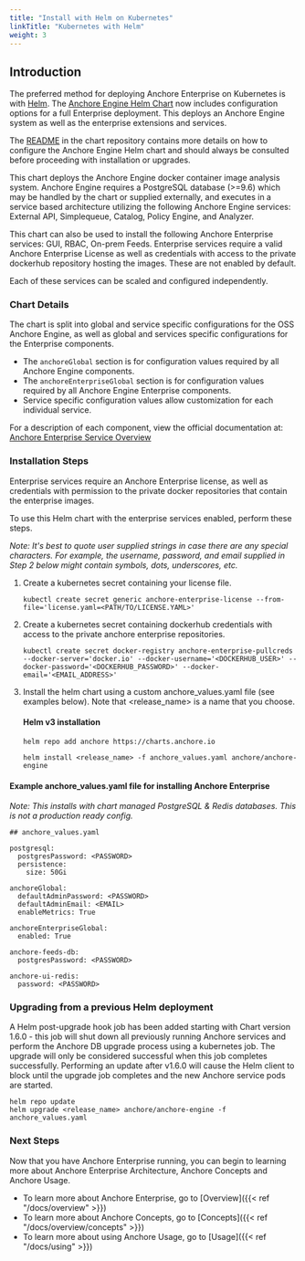 ```yaml
---
title: "Install with Helm on Kubernetes"
linkTitle: "Kubernetes with Helm"
weight: 3
---
```


## Introduction

The preferred method for deploying Anchore Enterprise on Kubernetes is with [Helm](https://helm.sh). The [Anchore Engine Helm Chart](https://github.com/anchore/anchore-charts/blob/master/stable/anchore-engine) now includes configuration options for a full Enterprise deployment. This deploys an Anchore Engine system as well as the enterprise extensions and services. 

The [README](https://github.com/anchore/anchore-charts/blob/master/stable/anchore-engine/README.md) in the chart repository contains more details on how to configure the Anchore Engine Helm chart and should always be consulted before proceeding with installation or upgrades.

This chart deploys the Anchore Engine docker container image analysis system. Anchore Engine requires a PostgreSQL database (>=9.6) which may be handled by the chart or supplied externally, and executes in a service based architecture utilizing the following Anchore Engine services: External API, Simplequeue, Catalog, Policy Engine, and Analyzer.

This chart can also be used to install the following Anchore Enterprise services: GUI, RBAC, On-prem Feeds. Enterprise services require a valid Anchore Enterprise License as well as credentials with access to the private dockerhub repository hosting the images. These are not enabled by default.

Each of these services can be scaled and configured independently.

### Chart Details

The chart is split into global and service specific configurations for the OSS Anchore Engine, as well as global and services specific configurations for the Enterprise components.

  * The `anchoreGlobal` section is for configuration values required by all Anchore Engine components.
  * The `anchoreEnterpriseGlobal` section is for configuration values required by all Anchore Engine Enterprise components.
  * Service specific configuration values allow customization for each individual service.

For a description of each component, view the official documentation at: [Anchore Enterprise Service Overview](../../overview/architecture)

### Installation Steps

Enterprise services require an Anchore Enterprise license, as well as credentials with
permission to the private docker repositories that contain the enterprise images.

To use this Helm chart with the enterprise services enabled, perform these steps.

*Note: It's best to quote user supplied strings in case there are any special characters. For example, the username, password, and email supplied in Step 2 below might contain symbols, dots, underscores, etc.*

1. Create a kubernetes secret containing your license file.

    `kubectl create secret generic anchore-enterprise-license --from-file='license.yaml=<PATH/TO/LICENSE.YAML>'`

1. Create a kubernetes secret containing dockerhub credentials with access to the private anchore enterprise repositories.

    `kubectl create secret docker-registry anchore-enterprise-pullcreds --docker-server='docker.io' --docker-username='<DOCKERHUB_USER>' --docker-password='<DOCKERHUB_PASSWORD>' --docker-email='<EMAIL_ADDRESS>'`

1. Install the helm chart using a custom anchore_values.yaml file (see examples below). Note that <release_name> is a name that you choose.

    #### Helm v3 installation
    `helm repo add anchore https://charts.anchore.io`

    `helm install <release_name> -f anchore_values.yaml anchore/anchore-engine`

#### Example anchore_values.yaml file for installing Anchore Enterprise
*Note: This installs with chart managed PostgreSQL & Redis databases. This is not a production ready config.*

  ```
  ## anchore_values.yaml

  postgresql:
    postgresPassword: <PASSWORD>
    persistence:
      size: 50Gi

  anchoreGlobal:
    defaultAdminPassword: <PASSWORD>
    defaultAdminEmail: <EMAIL>
    enableMetrics: True

  anchoreEnterpriseGlobal:
    enabled: True

  anchore-feeds-db:
    postgresPassword: <PASSWORD>

  anchore-ui-redis:
    password: <PASSWORD>
  ```

### Upgrading from a previous Helm deployment
A Helm post-upgrade hook job has been added starting with Chart version 1.6.0 - this job will shut down all previously running Anchore services and perform the Anchore DB upgrade process using a kubernetes job. 
The upgrade will only be considered successful when this job completes successfully. Performing an update after v1.6.0 will cause the Helm client to block until the upgrade job completes and the new Anchore service pods are started.

```
helm repo update
helm upgrade <release_name> anchore/anchore-engine -f anchore_values.yaml
```

### Next Steps

Now that you have Anchore Enterprise running, you can begin to learning more about Anchore Enterprise Architecture, Anchore Concepts and Anchore Usage.

- To learn more about Anchore Enterprise, go to [Overview]({{< ref "/docs/overview" >}})
- To learn more about Anchore Concepts, go to [Concepts]({{< ref "/docs/overview/concepts" >}})
- To learn more about using Anchore Usage, go to [Usage]({{< ref "/docs/using" >}})
